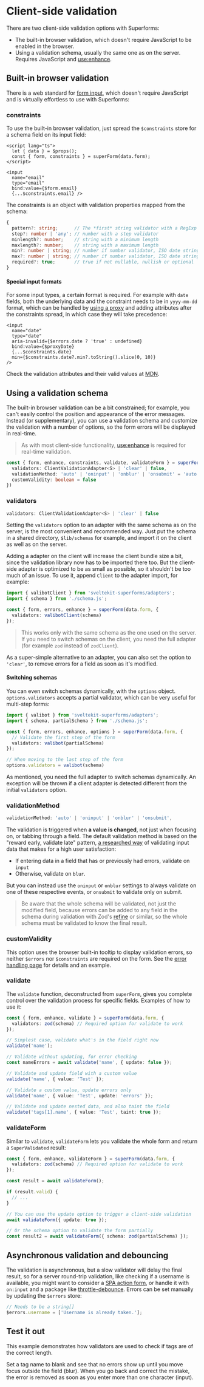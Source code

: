 <script lang="ts">
  import Head from '$lib/Head.svelte'
  import Form from './Form.svelte'
  import Next from '$lib/Next.svelte'
	import SuperDebug from 'sveltekit-superforms/client/SuperDebug.svelte'
  import { concepts } from '$lib/navigation/sections'

	export let data;
</script>

# Client-side validation

<Head title="Client-side validation" />

There are two client-side validation options with Superforms: 

* The built-in browser validation, which doesn't require JavaScript to be enabled in the browser.
* Using a validation schema, usually the same one as on the server. Requires JavaScript and [use:enhance](/concepts/enhance).

## Built-in browser validation

There is a web standard for [form input](https://developer.mozilla.org/en-US/docs/Learn/Forms/Form_validation), which doesn't require JavaScript and is virtually effortless to use with Superforms:

### constraints

To use the built-in browser validation, just spread the `$constraints` store for a schema field on its input field:

```svelte
<script lang="ts">
  let { data } = $props();
  const { form, constraints } = superForm(data.form);
</script>

<input
  name="email"
  type="email"
  bind:value={$form.email}
  {...$constraints.email} />
```

The constraints is an object with validation properties mapped from the schema:

```ts
{
  pattern?: string;      // The *first* string validator with a RegExp pattern
  step?: number | 'any'; // number with a step validator
  minlength?: number;    // string with a minimum length
  maxlength?: number;    // string with a maximum length
  min?: number | string; // number if number validator, ISO date string if date validator
  max?: number | string; // number if number validator, ISO date string if date validator
  required?: true;       // true if not nullable, nullish or optional
}
```

#### Special input formats

For some input types, a certain format is required. For example with `date` fields, both the underlying data and the constraint needs to be in `yyyy-mm-dd` format, which can be handled by [using a proxy](/concepts/proxy-objects#date-input-issues) and adding attributes after the constraints spread, in which case they will take precedence:

```svelte
<input
  name="date"
  type="date"
  aria-invalid={$errors.date ? 'true' : undefined}
  bind:value={$proxyDate}
  {...$constraints.date}
  min={$constraints.date?.min?.toString().slice(0, 10)} 
/>
```

Check the validation attributes and their valid values at [MDN](https://developer.mozilla.org/en-US/docs/Web/HTML/Constraint_validation#validation-related_attributes).

## Using a validation schema

The built-in browser validation can be a bit constrained; for example, you can't easily control the position and appearance of the error messages. Instead (or supplementary), you can use a validation schema and customize the validation with a number of options, so the form errors will be displayed in real-time.

> As with most client-side functionality, [use:enhance](/concepts/enhance) is required for real-time validation.

```ts
const { form, enhance, constraints, validate, validateForm } = superForm(data.form, {
  validators: ClientValidationAdapter<S> | 'clear' | false,
  validationMethod: 'auto' | 'oninput' | 'onblur' | 'onsubmit' = 'auto',
  customValidity: boolean = false
})
```

### validators

```ts
validators: ClientValidationAdapter<S> | 'clear' | false
```

Setting the `validators` option to an adapter with the same schema as on the server, is the most convenient and recommended way. Just put the schema in a shared directory, `$lib/schemas` for example, and import it on the client as well as on the server.

Adding a adapter on the client will increase the client bundle size a bit, since the validation library now has to be imported there too. But the client-side adapter is optimized to be as small as possible, so it shouldn't be too much of an issue. To use it, append `Client` to the adapter import, for example:

```ts
import { valibotClient } from 'sveltekit-superforms/adapters';
import { schema } from './schema.js';

const { form, errors, enhance } = superForm(data.form, {
  validators: valibotClient(schema)
});
```

> This works only with the same schema as the one used on the server. If you need to switch schemas on the client, you need the full adapter (for example `zod` instead of `zodClient`).

As a super-simple alternative to an adapter, you can also set the option to `'clear'`, to remove errors for a field as soon as it's modified.

#### Switching schemas

You can even switch schemas dynamically, with the `options` object. `options.validators` accepts a partial validator, which can be very useful for multi-step forms:

```ts
import { valibot } from 'sveltekit-superforms/adapters';
import { schema, partialSchema } from './schema.js';

const { form, errors, enhance, options } = superForm(data.form, {
  // Validate the first step of the form
  validators: valibot(partialSchema)
});

// When moving to the last step of the form
options.validators = valibot(schema)
```

As mentioned, you need the full adapter to switch schemas dynamically. An exception will be thrown if a client adapter is detected different from the initial `validators` option.

### validationMethod

```ts
validationMethod: 'auto' | 'oninput' | 'onblur' | 'onsubmit',
```

The validation is triggered when **a value is changed**, not just when focusing on, or tabbing through a field. The default validation method is based on the "reward early, validate late" pattern, [a researched way](https://medium.com/wdstack/inline-validation-in-forms-designing-the-experience-123fb34088ce) of validating input data that makes for a high user satisfaction:

- If entering data in a field that has or previously had errors, validate on `input`
- Otherwise, validate on `blur`.

But you can instead use the `oninput` or `onblur` settings to always validate on one of these respective events, or `onsubmit` to validate only on submit.

> Be aware that the whole schema will be validated, not just the modified field, because errors can be added to any field in the schema during validation with Zod's [refine](https://zod.dev/?id=customize-error-path) or similar, so the whole schema must be validated to know the final result.

### customValidity

This option uses the browser built-in tooltip to display validation errors, so neither `$errors` nor `$constraints` are required on the form. See the [error handling page](/concepts/error-handling#customvalidity) for details and an example.

### validate

The `validate` function, deconstructed from `superForm`, gives you complete control over the validation process for specific fields. Examples of how to use it:

```ts
const { form, enhance, validate } = superForm(data.form, {
  validators: zod(schema) // Required option for validate to work
});

// Simplest case, validate what's in the field right now
validate('name');

// Validate without updating, for error checking
const nameErrors = await validate('name', { update: false });

// Validate and update field with a custom value
validate('name', { value: 'Test' });

// Validate a custom value, update errors only
validate('name', { value: 'Test', update: 'errors' });

// Validate and update nested data, and also taint the field
validate('tags[1].name', { value: 'Test', taint: true });
```

### validateForm

Similar to `validate`, `validateForm` lets you validate the whole form and return a `SuperValidated` result:

```ts
const { form, enhance, validateForm } = superForm(data.form, {
  validators: zod(schema) // Required option for validate to work
});

const result = await validateForm();

if (result.valid) {
  // ...
}

// You can use the update option to trigger a client-side validation
await validateForm({ update: true });

// Or the schema option to validate the form partially
const result2 = await validateForm({ schema: zod(partialSchema) });
```

## Asynchronous validation and debouncing

The validation is asynchronous, but a slow validator will delay the final result, so for a server round-trip validation, like checking if a username is available, you might want to consider a [SPA action form](/concepts/spa#spa-action-form), or handle it with `on:input` and a package like [throttle-debounce](https://www.npmjs.com/package/throttle-debounce). Errors can be set manually by updating the `$errors` store:

```ts
// Needs to be a string[]
$errors.username = ['Username is already taken.'];
```

## Test it out

This example demonstrates how validators are used to check if tags are of the correct length.

Set a tag name to blank and see that no errors show up until you move focus outside the field (blur). When you go back and correct the mistake, the error is removed as soon as you enter more than one character (input).

<Form {data} />

<Next section={concepts} />

